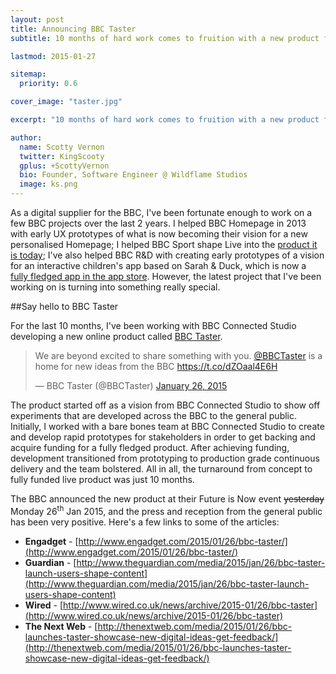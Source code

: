 ```yaml
---
layout: post
title: Announcing BBC Taster
subtitle: 10 months of hard work comes to fruition with a new product for the BBC.

lastmod: 2015-01-27

sitemap:
  priority: 0.6

cover_image: "taster.jpg"

excerpt: "10 months of hard work comes to fruition with a new product for the BBC."

author:
  name: Scotty Vernon
  twitter: KingScooty
  gplus: +ScottyVernon 
  bio: Founder, Software Engineer @ Wildflame Studios
  image: ks.png
---
```


As a digital supplier for the BBC, I've been fortunate enough to work on a few BBC projects over the last 2 years. I helped BBC Homepage in 2013 with early UX prototypes of what is now becoming their vision for a new personalised Homepage; I helped BBC Sport shape Live into the [product it is today](http://www.bbc.co.uk/sport/live/football/30517006); I've also helped BBC R&D with creating early prototypes of a vision for an interactive children's app based on Sarah &amp; Duck, which is now a [fully fledged app in the app store](https://itunes.apple.com/gb/app/sarah-duck-day-at-the-park/id942926747). However, the latest project that I've been working on is turning into something really special.

##Say hello to BBC Taster

For the last 10 months, I've been working with BBC Connected Studio developing a new online product called [BBC Taster](http://bbc.co.uk/taster). 

<blockquote class="twitter-tweet" lang="en"><p>We are beyond excited to share something with you. <a href="https://twitter.com/BBCTaster">@BBCTaster</a> is a home for new ideas from the BBC&#10;<a href="https://t.co/dZOaal4E6H">https://t.co/dZOaal4E6H</a></p>&mdash; BBC Taster (@BBCTaster) <a href="https://twitter.com/BBCTaster/status/559644934056079360">January 26, 2015</a></blockquote>
<script async src="//platform.twitter.com/widgets.js" charset="utf-8"></script>

The product started off as a vision from BBC Connected Studio to show off experiments that are developed across the BBC to the general public. Initially, I worked with a bare bones team at BBC Connected Studio to create and develop rapid prototypes for stakeholders in order to get backing and acquire funding for a fully fledged product. After achieving funding, development transitioned from prototyping to production grade continuous delivery and the team bolstered. All in all, the turnaround from concept to fully funded live product was just 10 months.

The BBC announced the new product at their Future is Now event <s>yesterday</s> Monday 26<sup>th</sup> Jan 2015, and the press and reception from the general public has been very positive. Here's a few links to some of the articles:

- **Engadget** - [http://www.engadget.com/2015/01/26/bbc-taster/](http://www.engadget.com/2015/01/26/bbc-taster/)
- **Guardian** - [http://www.theguardian.com/media/2015/jan/26/bbc-taster-launch-users-shape-content](http://www.theguardian.com/media/2015/jan/26/bbc-taster-launch-users-shape-content)
- **Wired** - [http://www.wired.co.uk/news/archive/2015-01/26/bbc-taster](http://www.wired.co.uk/news/archive/2015-01/26/bbc-taster)
- **The Next Web** - [http://thenextweb.com/media/2015/01/26/bbc-launches-taster-showcase-new-digital-ideas-get-feedback/](http://thenextweb.com/media/2015/01/26/bbc-launches-taster-showcase-new-digital-ideas-get-feedback/)